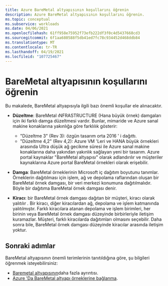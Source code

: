 ```yaml
---
title: Azure BareMetal altyapısının koşullarını öğrenin
description: Azure BareMetal altyapısının koşullarını öğrenin.
ms.topic: conceptual
ms.subservice: workloads
ms.date: 04/06/2021
ms.openlocfilehash: 61ff958e75952f73efb222df3f0c4d5437668cd3
ms.sourcegitcommit: 6f1aa680588f5db41ed7fc78c934452d468ddb84
ms.translationtype: MT
ms.contentlocale: tr-TR
ms.lasthandoff: 04/19/2021
ms.locfileid: "107725467"
---
```

# <a name="know-the-terms-for-baremetal-infrastructure"></a>BareMetal altyapısının koşullarını öğrenin

Bu makalede, BareMetal altyapısıyla ilgili bazı önemli koşullar ele alınacaktır.

- **Düzeltme**: BareMetal ıNFRASTRUCTURE (Hana büyük örnek) damgaları için iki farklı damga düzeltmesi vardır. Bunlar, mimaride ve Azure sanal makine konaklarına yakınlığa göre farklılık gösterir:
    - "Düzeltme 3" (Rev 3): özgün tasarım orta 2016 ' i dağıttı.
    - "Düzeltme 4,2" (Rev 4,2): Azure VM 'Leri ve HANA büyük örnekleri arasında Ultra düşük ağ gecikme süresi ile Azure sanal makine konaklarına daha yakından yakınlık sağlayan yeni bir tasarım. Azure portal kaynaklar "BareMetal altyapısı" olarak adlandırılır ve müşteriler kaynaklarına Azure portal BareMetal örnekleri olarak erişebilir.

- **Damga**: BareMetal örneklerinin Microsoft iç dağıtım boyutunu tanımlar. Örneklerin dağıtılması için işlem, ağ ve depolama raflarından oluşan bir BareMetal örnek damgası, bir veri merkezi konumuna dağıtılmalıdır. Böyle bir dağıtıma BareMetal örnek damgası denir.

- **Kiracı**: bir BareMetal örnek damgası dağıtan bir müşteri, kiracı olarak yalıtılır *.* Bir kiracı, diğer kiracılardan ağ, depolama ve işlem katmanında yalıtılmıştır. Farklı kiracılara atanan depolama ve işlem birimleri, her birinin veya BareMetal örnek damgası düzeyinde birbirleriyle iletişim kuramazlar. Müşteri, farklı kiracılarda dağıtımları olmasını seçebilir. Daha sonra bile, BareMetal örnek damgası düzeyinde kiracılar arasında iletişim yoktur.

## <a name="next-steps"></a>Sonraki adımlar

BareMetal altyapısının önemli terimlerinin tanıtıldığına göre, şu bilgileri öğrenmek isteyebilirsiniz:
- [Baremetal altyapısının](concepts-baremetal-infrastructure-overview.md)daha fazla ayrıntısı.
- [Azure 'Da BareMetal altyapı örneklerine bağlanma](connect-baremetal-infrastructure.md).

